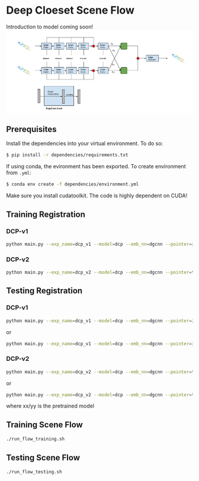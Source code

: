 # Deep Cloeset Scene Flow
Introduction to model coming soon!
![picture](dependencies/dcFlow.png)
## Prerequisites 
Install the dependencies into your virtual environment. To do so:
```bash
$ pip install -r dependencies/requirements.txt
```

If using conda, the evironment has been exported. To create environment from `.yml`:
```bash
$ conda env create -f dependencies/environment.yml
```
Make sure you install cudatoolkit. The code is highly dependent on CUDA!
## Training Registration

### DCP-v1
```bash
python main.py --exp_name=dcp_v1 --model=dcp --emb_nn=dgcnn --pointer=identity --head=svd
```
### DCP-v2
```bash
python main.py --exp_name=dcp_v2 --model=dcp --emb_nn=dgcnn --pointer=transformer --head=svd
```
## Testing Registration

### DCP-v1
```bash
python main.py --exp_name=dcp_v1 --model=dcp --emb_nn=dgcnn --pointer=identity --head=svd --eval
```
or 
```bash
python main.py --exp_name=dcp_v1 --model=dcp --emb_nn=dgcnn --pointer=identity --head=svd --eval --model_path=xx/yy
```
### DCP-v2
```bash
python main.py --exp_name=dcp_v2 --model=dcp --emb_nn=dgcnn --pointer=transformer --head=svd --eval
```
or 
```bash
python main.py --exp_name=dcp_v2 --model=dcp --emb_nn=dgcnn --pointer=transformer --head=svd --eval --model_path=xx/yy
```
where xx/yy is the pretrained model


## Training Scene Flow
```bash
./run_flow_training.sh
```
## Testing Scene Flow
```bash
./run_flow_testing.sh
```